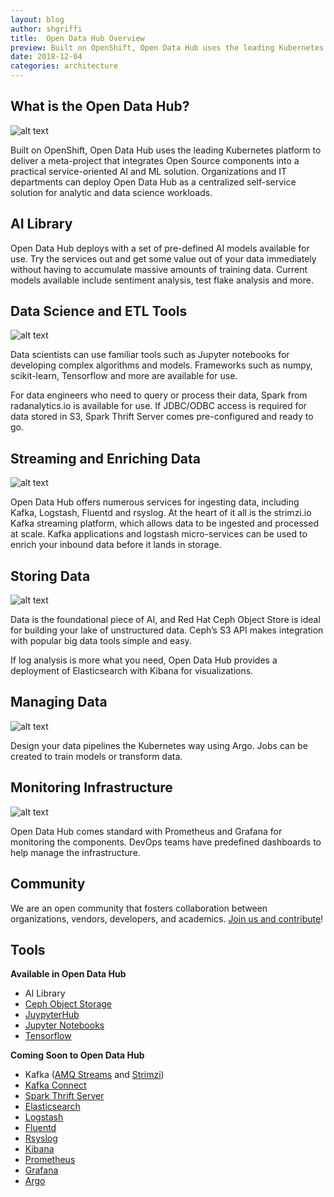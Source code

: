 ```yaml
---
layout: blog
author: shgriffi
title:  Open Data Hub Overview
preview: Built on OpenShift, Open Data Hub uses the leading Kubernetes platform to deliver a meta-project that integrates Open Source components into a practical service-oriented AI and ML solution.  Organizations and IT departments can deploy Open Data Hub as a centralized self-service solution for analytic and data science workloads.
date: 2018-12-04
categories: architecture
---
```



What is the Open Data Hub?
------

![alt text](../../assets/img/posts/2018-12-04-open-data-hub-overview/Open_Data_Hub_Deployment.png "Open Data Hub")

Built on OpenShift, Open Data Hub uses the leading Kubernetes platform to deliver a meta-project that integrates Open Source components into a practical service-oriented AI and ML solution.  Organizations and IT departments can deploy Open Data Hub as a centralized self-service solution for analytic and data science workloads.

AI Library
------

Open Data Hub deploys with a set of pre-defined AI models available for use.  Try the services out and get some value out of your data immediately without having to accumulate massive amounts of training data.  Current models available include sentiment analysis, test flake analysis and more.

Data Science and ETL Tools
------

![alt text](../../assets/img/posts/2018-12-04-open-data-hub-overview/ds_tools.png "Open Data Hub - Data Science")

Data scientists can use familiar tools such as Jupyter notebooks for developing complex algorithms and models.  Frameworks such as numpy, scikit-learn, Tensorflow and more are available for use.

For data engineers who need to query or process their data, Spark from radanalytics.io is available for use.  If JDBC/ODBC access is required for data stored in S3, Spark Thrift Server comes pre-configured and ready to go.

Streaming and Enriching Data
------

![alt text](../../assets/img/posts/2018-12-04-open-data-hub-overview/streaming_tools.png "Open Data Hub - Streaming and Enrichment")

Open Data Hub offers numerous services for ingesting data, including Kafka, Logstash, Fluentd and rsyslog.  At the heart of it all is the strimzi.io Kafka streaming platform, which allows data to be ingested and processed at scale.  Kafka applications and logstash micro-services can be used to enrich your inbound data before it lands in storage.

Storing Data
------

![alt text](../../assets/img/posts/2018-12-04-open-data-hub-overview/storage_tools.png "Open Data Hub - Storage")

Data is the foundational piece of AI, and Red Hat Ceph Object Store is ideal for building your lake of unstructured data.  Ceph’s S3 API makes integration with popular big data tools simple and easy.

If log analysis is more what you need, Open Data Hub provides a deployment of Elasticsearch with Kibana for visualizations.

Managing Data
------

![alt text](../../assets/img/posts/2018-12-04-open-data-hub-overview/dm_tools.png "Open Data Hub - Manage Data")

Design your data pipelines the Kubernetes way using Argo.  Jobs can be created to train models or transform data.

Monitoring Infrastructure
------

![alt text](../../assets/img/posts/2018-12-04-open-data-hub-overview/monitor_tools.png "Open Data Hub - Monitor")

Open Data Hub comes standard with Prometheus and Grafana for monitoring the components.  DevOps teams have predefined dashboards to help manage the infrastructure.

Community
------

We are an open community that fosters collaboration between organizations, vendors, developers, and academics.  [Join us and contribute](https://gitlab.com/opendatahub)!

Tools
------

<b>Available in Open Data Hub</b>
* AI Library
* [Ceph Object Storage](https://ceph.com/ceph-storage/object-storage/)
* [JuypyterHub](http://jupyter.org/hub)
* [Jupyter Notebooks](https://jupyter.org/)
* [Tensorflow](https://www.tensorflow.org/)

<b>Coming Soon to Open Data Hub</b>
* Kafka ([AMQ Streams](https://www.redhat.com/en/about/videos/summit-2018-introducing-amq-streams-data-streaming-apache-kafka) and [Strimzi](http://strimzi.io/))
* [Kafka Connect](https://docs.confluent.io/current/connect/index.html)
* [Spark Thrift Server](https://spark.apache.org/docs/latest/sql-distributed-sql-engine.html)
* [Elasticsearch](https://www.elastic.co/products/elasticsearch)
* [Logstash](https://www.elastic.co/products/logstash)
* [Fluentd](https://www.fluentd.org/)
* [Rsyslog](https://www.rsyslog.com/)
* [Kibana](https://www.elastic.co/products/kibana)
* [Prometheus](https://prometheus.io/)
* [Grafana](https://grafana.com/)
* [Argo](https://argoproj.github.io/)